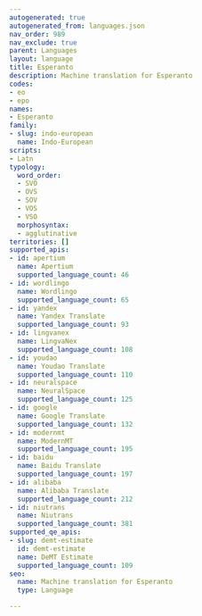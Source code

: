 ```yaml
---
autogenerated: true
autogenerated_from: languages.json
nav_order: 989
nav_exclude: true
parent: Languages
layout: language
title: Esperanto
description: Machine translation for Esperanto
codes:
- eo
- epo
names:
- Esperanto
family:
- slug: indo-european
  name: Indo-European
scripts:
- Latn
typology:
  word_order:
  - SVO
  - OVS
  - SOV
  - VOS
  - VSO
  morphosyntax:
  - agglutinative
territories: []
supported_apis:
- id: apertium
  name: Apertium
  supported_language_count: 46
- id: wordlingo
  name: Wordlingo
  supported_language_count: 65
- id: yandex
  name: Yandex Translate
  supported_language_count: 93
- id: lingvanex
  name: LingvaNex
  supported_language_count: 108
- id: youdao
  name: Youdao Translate
  supported_language_count: 110
- id: neuralspace
  name: NeuralSpace
  supported_language_count: 125
- id: google
  name: Google Translate
  supported_language_count: 132
- id: modernmt
  name: ModernMT
  supported_language_count: 195
- id: baidu
  name: Baidu Translate
  supported_language_count: 197
- id: alibaba
  name: Alibaba Translate
  supported_language_count: 212
- id: niutrans
  name: Niutrans
  supported_language_count: 381
supported_qe_apis:
- slug: demt-estimate
  id: demt-estimate
  name: DeMT Estimate
  supported_language_count: 109
seo:
  name: Machine translation for Esperanto
  type: Language

---
```


